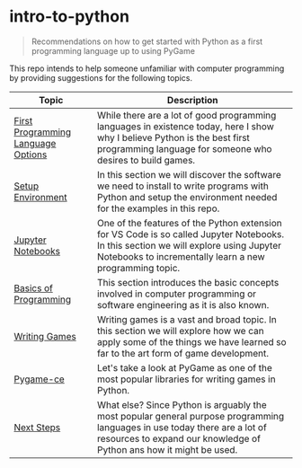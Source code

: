 # intro-to-python

> Recommendations on how to get started with Python as a first programming language up to using PyGame

This repo intends to help someone unfamiliar with computer programming by providing suggestions for the following topics.

Topic|Description
-----|-----------
[First Programming Language Options](./docs/00-first-prog-lang-opts.md)|While there are a lot of good programming languages in existence today, here I show why I believe Python is the best first programming language for someone who desires to build games.
[Setup Environment](./docs/01-setup-env.md)|In this section we will discover the software we need to install to write programs with Python and setup the environment needed for the examples in this repo.
[Jupyter Notebooks](./docs/02-jupyter-notebooks.md)|One of the features of the Python extension for VS Code is so called Jupyter Notebooks. In this section we will explore using Jupyter Notebooks to incrementally learn a new programming topic.
[Basics of Programming](./docs/03-basics-of-prog.md)|This section introduces the basic concepts involved in computer programming or software engineering as it is also known.
[Writing Games](./docs/04-writing-games.md)|Writing games is a vast and broad topic. In this section we will explore how we can apply some of the things we have learned so far to the art form of game development.
[Pygame-ce](./docs/05-pygame-ce.md)|Let's take a look at PyGame as one of the most popular libraries for writing games in Python.
[Next Steps](./docs/06-next-steps.md)|What else? Since Python is arguably the most popular general purpose programming languages in use today there are a lot of resources to expand our knowledge of Python ans how it might be used.
